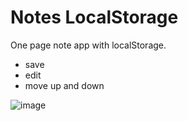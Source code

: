 # Notes LocalStorage

One page note app with localStorage.
- save
- edit
- move up and down

![image](https://user-images.githubusercontent.com/42044258/225203609-904d878b-24ee-4fad-92cb-3600fc7ef5c1.png)
